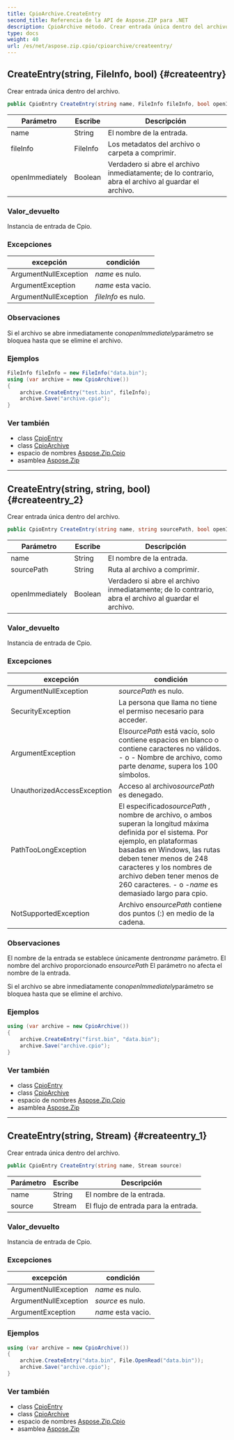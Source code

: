 ```yaml
---
title: CpioArchive.CreateEntry
second_title: Referencia de la API de Aspose.ZIP para .NET
description: CpioArchive método. Crear entrada única dentro del archivo.
type: docs
weight: 40
url: /es/net/aspose.zip.cpio/cpioarchive/createentry/
---
```

## CreateEntry(string, FileInfo, bool) {#createentry}

Crear entrada única dentro del archivo.

```csharp
public CpioEntry CreateEntry(string name, FileInfo fileInfo, bool openImmediately = false)
```

| Parámetro | Escribe | Descripción |
| --- | --- | --- |
| name | String | El nombre de la entrada. |
| fileInfo | FileInfo | Los metadatos del archivo o carpeta a comprimir. |
| openImmediately | Boolean | Verdadero si abre el archivo inmediatamente; de lo contrario, abra el archivo al guardar el archivo. |

### Valor_devuelto

Instancia de entrada de Cpio.

### Excepciones

| excepción | condición |
| --- | --- |
| ArgumentNullException | *name* es nulo. |
| ArgumentException | *name* esta vacio. |
| ArgumentNullException | *fileInfo* es nulo. |

### Observaciones

Si el archivo se abre inmediatamente con*openImmediately*parámetro se bloquea hasta que se elimine el archivo.

### Ejemplos

```csharp
FileInfo fileInfo = new FileInfo("data.bin");
using (var archive = new CpioArchive())
{
    archive.CreateEntry("test.bin", fileInfo);
    archive.Save("archive.cpio");
}
```

### Ver también

* class [CpioEntry](../../cpioentry/)
* class [CpioArchive](../)
* espacio de nombres [Aspose.Zip.Cpio](../../cpioarchive/)
* asamblea [Aspose.Zip](../../../)

---

## CreateEntry(string, string, bool) {#createentry_2}

Crear entrada única dentro del archivo.

```csharp
public CpioEntry CreateEntry(string name, string sourcePath, bool openImmediately = false)
```

| Parámetro | Escribe | Descripción |
| --- | --- | --- |
| name | String | El nombre de la entrada. |
| sourcePath | String | Ruta al archivo a comprimir. |
| openImmediately | Boolean | Verdadero si abre el archivo inmediatamente; de lo contrario, abra el archivo al guardar el archivo. |

### Valor_devuelto

Instancia de entrada de Cpio.

### Excepciones

| excepción | condición |
| --- | --- |
| ArgumentNullException | *sourcePath* es nulo. |
| SecurityException | La persona que llama no tiene el permiso necesario para acceder. |
| ArgumentException | El*sourcePath* está vacío, solo contiene espacios en blanco o contiene caracteres no válidos. - o - Nombre de archivo, como parte de*name*, supera los 100 símbolos. |
| UnauthorizedAccessException | Acceso al archivo*sourcePath* es denegado. |
| PathTooLongException | El especificado*sourcePath* , nombre de archivo, o ambos superan la longitud máxima definida por el sistema. Por ejemplo, en plataformas basadas en Windows, las rutas deben tener menos de 248 caracteres y los nombres de archivo deben tener menos de 260 caracteres. - o -*name* es demasiado largo para cpio. |
| NotSupportedException | Archivo en*sourcePath* contiene dos puntos (:) en medio de la cadena. |

### Observaciones

El nombre de la entrada se establece únicamente dentro*name* parámetro. El nombre del archivo proporcionado en*sourcePath* El parámetro no afecta el nombre de la entrada.

Si el archivo se abre inmediatamente con*openImmediately*parámetro se bloquea hasta que se elimine el archivo.

### Ejemplos

```csharp
using (var archive = new CpioArchive())
{
    archive.CreateEntry("first.bin", "data.bin");
    archive.Save("archive.cpio");
}
```

### Ver también

* class [CpioEntry](../../cpioentry/)
* class [CpioArchive](../)
* espacio de nombres [Aspose.Zip.Cpio](../../cpioarchive/)
* asamblea [Aspose.Zip](../../../)

---

## CreateEntry(string, Stream) {#createentry_1}

Crear entrada única dentro del archivo.

```csharp
public CpioEntry CreateEntry(string name, Stream source)
```

| Parámetro | Escribe | Descripción |
| --- | --- | --- |
| name | String | El nombre de la entrada. |
| source | Stream | El flujo de entrada para la entrada. |

### Valor_devuelto

Instancia de entrada de Cpio.

### Excepciones

| excepción | condición |
| --- | --- |
| ArgumentNullException | *name* es nulo. |
| ArgumentNullException | *source* es nulo. |
| ArgumentException | *name* esta vacio. |

### Ejemplos

```csharp
using (var archive = new CpioArchive())
{
    archive.CreateEntry("data.bin", File.OpenRead("data.bin"));
    archive.Save("archive.cpio");
}
```

### Ver también

* class [CpioEntry](../../cpioentry/)
* class [CpioArchive](../)
* espacio de nombres [Aspose.Zip.Cpio](../../cpioarchive/)
* asamblea [Aspose.Zip](../../../)


